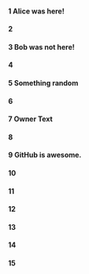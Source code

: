 #### 1 Alice was here!
#### 2
#### 3 Bob was not here!
#### 4
#### 5 Something random
#### 6
#### 7 Owner Text
#### 8
#### 9 GitHub is awesome.
#### 10
#### 11
#### 12
#### 13
#### 14
#### 15